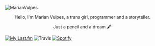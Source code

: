 ![MarianVulpes](https://github.com/MarianVulpes/MarianVulpes/blob/main/nbn.png)
<p align="center">Hello, I'm Marian Vulpes, a trans girl, programmer and a storyteller.</p>
<p align="center">Just a pencil and a dream &#128395;</p>

[![My Last.fm](https://lastfm-recently-played.vercel.app/api?user=marianvulpes&width=350&count=4)](https://www.last.fm/user/marianvulpes)
![Travis](https://steam-stat.vercel.app/api?profileName=nocnitsavulpes)
[![Spotify](https://now-playing-pqytlme7u-diabolicwitch.vercel.app/api/spotify?background_color=0d1117&border_color=ffffff)](https://open.spotify.com/user/ewt4ywvzbhdhx4uhrparn3rxt)
